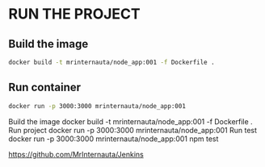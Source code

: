 # RUN THE PROJECT
## Build the image
```bash
docker build -t mrinternauta/node_app:001 -f Dockerfile .
```

## Run container
```bash
docker run -p 3000:3000 mrinternauta/node_app:001
```

Build the image
docker build -t mrinternauta/node_app:001 -f Dockerfile .
Run project
docker run -p 3000:3000 mrinternauta/node_app:001
Run test
docker run -p 3000:3000 mrinternauta/node_app:001 npm test

<https://github.com/MrInternauta/Jenkins>
